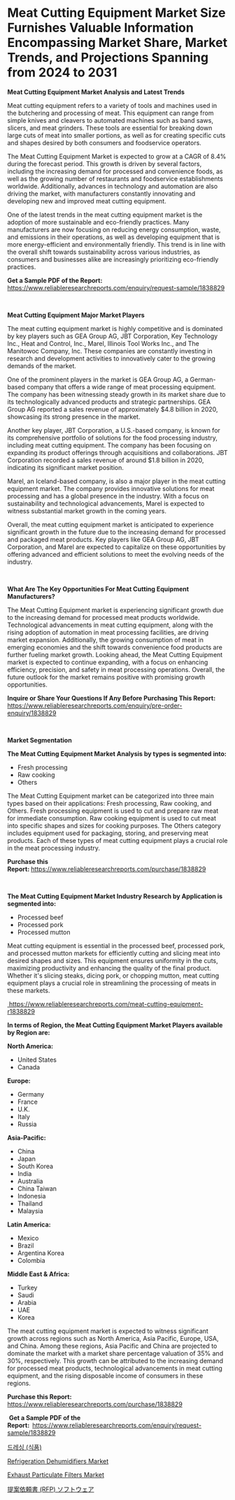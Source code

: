 <p><h1>Meat Cutting Equipment Market Size Furnishes Valuable Information Encompassing Market Share, Market Trends, and Projections Spanning from 2024 to 2031</h1></p><p><strong>Meat Cutting Equipment Market Analysis and Latest Trends</strong></p>
<p><p>Meat cutting equipment refers to a variety of tools and machines used in the butchering and processing of meat. This equipment can range from simple knives and cleavers to automated machines such as band saws, slicers, and meat grinders. These tools are essential for breaking down large cuts of meat into smaller portions, as well as for creating specific cuts and shapes desired by both consumers and foodservice operators.</p><p>The Meat Cutting Equipment Market is expected to grow at a CAGR of 8.4% during the forecast period. This growth is driven by several factors, including the increasing demand for processed and convenience foods, as well as the growing number of restaurants and foodservice establishments worldwide. Additionally, advances in technology and automation are also driving the market, with manufacturers constantly innovating and developing new and improved meat cutting equipment.</p><p>One of the latest trends in the meat cutting equipment market is the adoption of more sustainable and eco-friendly practices. Many manufacturers are now focusing on reducing energy consumption, waste, and emissions in their operations, as well as developing equipment that is more energy-efficient and environmentally friendly. This trend is in line with the overall shift towards sustainability across various industries, as consumers and businesses alike are increasingly prioritizing eco-friendly practices.</p></p>
<p><strong>Get a Sample PDF of the Report:&nbsp;</strong> <a href="https://www.reliableresearchreports.com/enquiry/request-sample/1838829">https://www.reliableresearchreports.com/enquiry/request-sample/1838829</a></p>
<p>&nbsp;</p>
<p><strong>Meat Cutting Equipment Major Market Players</strong></p>
<p><p>The meat cutting equipment market is highly competitive and is dominated by key players such as GEA Group AG, JBT Corporation, Key Technology Inc., Heat and Control, Inc., Marel, Illinois Tool Works Inc., and The Manitowoc Company, Inc. These companies are constantly investing in research and development activities to innovatively cater to the growing demands of the market.</p><p>One of the prominent players in the market is GEA Group AG, a German-based company that offers a wide range of meat processing equipment. The company has been witnessing steady growth in its market share due to its technologically advanced products and strategic partnerships. GEA Group AG reported a sales revenue of approximately $4.8 billion in 2020, showcasing its strong presence in the market.</p><p>Another key player, JBT Corporation, a U.S.-based company, is known for its comprehensive portfolio of solutions for the food processing industry, including meat cutting equipment. The company has been focusing on expanding its product offerings through acquisitions and collaborations. JBT Corporation recorded a sales revenue of around $1.8 billion in 2020, indicating its significant market position.</p><p>Marel, an Iceland-based company, is also a major player in the meat cutting equipment market. The company provides innovative solutions for meat processing and has a global presence in the industry. With a focus on sustainability and technological advancements, Marel is expected to witness substantial market growth in the coming years.</p><p>Overall, the meat cutting equipment market is anticipated to experience significant growth in the future due to the increasing demand for processed and packaged meat products. Key players like GEA Group AG, JBT Corporation, and Marel are expected to capitalize on these opportunities by offering advanced and efficient solutions to meet the evolving needs of the industry.</p></p>
<p>&nbsp;</p>
<p><strong>What Are The Key Opportunities For Meat Cutting Equipment Manufacturers?</strong></p>
<p><p>The Meat Cutting Equipment market is experiencing significant growth due to the increasing demand for processed meat products worldwide. Technological advancements in meat cutting equipment, along with the rising adoption of automation in meat processing facilities, are driving market expansion. Additionally, the growing consumption of meat in emerging economies and the shift towards convenience food products are further fueling market growth. Looking ahead, the Meat Cutting Equipment market is expected to continue expanding, with a focus on enhancing efficiency, precision, and safety in meat processing operations. Overall, the future outlook for the market remains positive with promising growth opportunities.</p></p>
<p><strong>Inquire or Share Your Questions If Any Before Purchasing This Report:</strong> <a href="https://www.reliableresearchreports.com/enquiry/pre-order-enquiry/1838829">https://www.reliableresearchreports.com/enquiry/pre-order-enquiry/1838829</a></p>
<p>&nbsp;</p>
<p><strong>Market Segmentation</strong></p>
<p><strong>The Meat Cutting Equipment Market Analysis by types is segmented into:</strong></p>
<p><ul><li>Fresh processing</li><li>Raw cooking</li><li>Others</li></ul></p>
<p><p>The Meat Cutting Equipment market can be categorized into three main types based on their applications: Fresh processing, Raw cooking, and Others. Fresh processing equipment is used to cut and prepare raw meat for immediate consumption. Raw cooking equipment is used to cut meat into specific shapes and sizes for cooking purposes. The Others category includes equipment used for packaging, storing, and preserving meat products. Each of these types of meat cutting equipment plays a crucial role in the meat processing industry.</p></p>
<p><strong>Purchase this Report:&nbsp;</strong><a href="https://www.reliableresearchreports.com/purchase/1838829">https://www.reliableresearchreports.com/purchase/1838829</a></p>
<p>&nbsp;</p>
<p><strong>The Meat Cutting Equipment Market Industry Research by Application is segmented into:</strong></p>
<p><ul><li>Processed beef</li><li>Processed pork</li><li>Processed mutton</li></ul></p>
<p><p>Meat cutting equipment is essential in the processed beef, processed pork, and processed mutton markets for efficiently cutting and slicing meat into desired shapes and sizes. This equipment ensures uniformity in the cuts, maximizing productivity and enhancing the quality of the final product. Whether it's slicing steaks, dicing pork, or chopping mutton, meat cutting equipment plays a crucial role in streamlining the processing of meats in these markets.</p></p>
<p><a href="https://www.reliableresearchreports.com/meat-cutting-equipment-r1838829">&nbsp;https://www.reliableresearchreports.com/meat-cutting-equipment-r1838829</a></p>
<p><strong>In terms of Region, the Meat Cutting Equipment Market Players available by Region are:</strong></p>
<p>
    <p> <strong> North America: </strong>
        <ul>
            <li>United States</li>
            <li>Canada</li>
        </ul>
        </p> 
    <p> <strong> Europe: </strong>
        <ul>
            <li>Germany</li>
            <li>France</li>
            <li>U.K.</li>
            <li>Italy</li>
            <li>Russia</li>
        </ul>
        </p> 
    <p> <strong> Asia-Pacific: </strong>
        <ul>
            <li>China</li>
            <li>Japan</li>
            <li>South Korea</li>
            <li>India</li>
            <li>Australia</li>
            <li>China Taiwan</li>
            <li>Indonesia</li>
            <li>Thailand</li>
            <li>Malaysia</li>
        </ul>
        </p> 
    <p> <strong> Latin America: </strong>
        <ul>
            <li>Mexico</li>
            <li>Brazil</li>
            <li>Argentina Korea</li>
            <li>Colombia</li>
        </ul>
        </p> 
    <p> <strong> Middle East & Africa: </strong>
        <ul>
            <li>Turkey</li>
            <li>Saudi</li>
            <li>Arabia</li>
            <li>UAE</li>
            <li>Korea</li>
        </ul>
    </p>
    </p>
<p><p>The meat cutting equipment market is expected to witness significant growth across regions such as North America, Asia Pacific, Europe, USA, and China. Among these regions, Asia Pacific and China are projected to dominate the market with a market share percentage valuation of 35% and 30%, respectively. This growth can be attributed to the increasing demand for processed meat products, technological advancements in meat cutting equipment, and the rising disposable income of consumers in these regions.</p></p>
<p><strong>Purchase this Report: </strong><a href="https://www.reliableresearchreports.com/purchase/1838829">https://www.reliableresearchreports.com/purchase/1838829</a></p>
<p>&nbsp;<strong>Get a Sample PDF of the Report:&nbsp;&nbsp;</strong><a href="https://www.reliableresearchreports.com/enquiry/request-sample/1838829">https://www.reliableresearchreports.com/enquiry/request-sample/1838829</a></p>
<p><strong></strong></p>
<p><p><a href="https://github.com/hzumrdvas204296/Market-Research-Report-List-2/blob/main/6915700173265.md">드레싱 (식품)</a></p><p><a href="https://github.com/nathandecarvalho/Market-Research-Report-List-4/blob/main/refrigeration-dehumidifiers-market.md">Refrigeration Dehumidifiers Market</a></p><p><a href="https://github.com/julyju69/Market-Research-Report-List-4/blob/main/exhaust-particulate-filters-market.md">Exhaust Particulate Filters Market</a></p><p><a href="https://github.com/BrionnaBoyle/Market-Research-Report-List-1/blob/main/3423848161054.md">提案依頼書 (RFP) ソフトウェア</a></p></p>